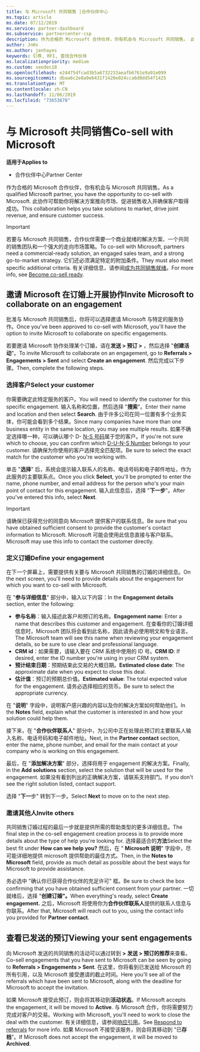```yaml
---
title: 与 Microsoft 共同销售 |合作伙伴中心
ms.topic: article
ms.date: 07/12/2019
ms.service: partner-dashboard
ms.subservice: partnercenter-csp
description: 作为合格的 Microsoft 合作伙伴，你有机会与 Microsoft 共同销售。 此协作可帮助你将解决方案推向市场、促进销售收入并确保客户取得成功。
author: JnHs
ms.author: jenhayes
keywords: 引荐, RFI, 查找合作伙伴
ms.localizationpriority: medium
ms.custom: seodec18
ms.openlocfilehash: e24475dfcad3b5a6732233aeafb6761e9a91e099
ms.sourcegitcommit: dbaa6c2e8a0e6431f1420e024cca6d0dd54f1425
ms.translationtype: MT
ms.contentlocale: zh-CN
ms.lasthandoff: 11/06/2019
ms.locfileid: "73653678"
---
```

# <a name="co-sell-with-microsoft"></a><span data-ttu-id="c06ca-105">与 Microsoft 共同销售</span><span class="sxs-lookup"><span data-stu-id="c06ca-105">Co-sell with Microsoft</span></span>

<span data-ttu-id="c06ca-106">**适用于**</span><span class="sxs-lookup"><span data-stu-id="c06ca-106">**Applies to**</span></span>

-  <span data-ttu-id="c06ca-107">合作伙伴中心</span><span class="sxs-lookup"><span data-stu-id="c06ca-107">Partner Center</span></span>

<span data-ttu-id="c06ca-108">作为合格的 Microsoft 合作伙伴，你有机会与 Microsoft 共同销售。</span><span class="sxs-lookup"><span data-stu-id="c06ca-108">As a qualified Microsoft partner, you have the opportunity to co-sell with Microsoft.</span></span> <span data-ttu-id="c06ca-109">此协作可帮助你将解决方案推向市场、促进销售收入并确保客户取得成功。</span><span class="sxs-lookup"><span data-stu-id="c06ca-109">This collaboration helps you take solutions to market, drive joint revenue, and ensure customer success.</span></span>

> [!IMPORTANT]
> <span data-ttu-id="c06ca-110">若要与 Microsoft 共同销售，合作伙伴需要一个商业就绪的解决方案、一个共同的销售团队和一个强大的走向市场策略。</span><span class="sxs-lookup"><span data-stu-id="c06ca-110">To co-sell with Microsoft, partners need a commercial-ready solution, an engaged sales team, and a strong go-to-market strategy.</span></span> <span data-ttu-id="c06ca-111">它们还必须满足特定的附加条件。</span><span class="sxs-lookup"><span data-stu-id="c06ca-111">They must also meet specific additional criteria.</span></span> <span data-ttu-id="c06ca-112">有关详细信息，请参阅[成为共同销售就绪](https://partner.microsoft.com/reach-customers/selling-with-microsoft#become-ready)。</span><span class="sxs-lookup"><span data-stu-id="c06ca-112">For more info, see [Become co-sell ready](https://partner.microsoft.com/reach-customers/selling-with-microsoft#become-ready).</span></span>

## <a name="invite-microsoft-to-collaborate-on-an-engagement"></a><span data-ttu-id="c06ca-113">邀请 Microsoft 在订婚上开展协作</span><span class="sxs-lookup"><span data-stu-id="c06ca-113">Invite Microsoft to collaborate on an engagement</span></span>

<span data-ttu-id="c06ca-114">批准与 Microsoft 共同销售后，你将可以选择邀请 Microsoft 与特定的服务协作。</span><span class="sxs-lookup"><span data-stu-id="c06ca-114">Once you've been approved to co-sell with Microsoft, you'll have the option to invite Microsoft to collaborate on specific engagements.</span></span>

<span data-ttu-id="c06ca-115">若要邀请 Microsoft 协作处理某个订婚，请在**发送 > 预订 >** ，然后选择 "**创建活动**"。</span><span class="sxs-lookup"><span data-stu-id="c06ca-115">To invite Microsoft to collaborate on an engagement, go to **Referrals > Engagements > Sent** and select **Create an engagement**.</span></span> <span data-ttu-id="c06ca-116">然后完成以下步骤。</span><span class="sxs-lookup"><span data-stu-id="c06ca-116">Then, complete the following steps.</span></span>

### <a name="select-your-customer"></a><span data-ttu-id="c06ca-117">选择客户</span><span class="sxs-lookup"><span data-stu-id="c06ca-117">Select your customer</span></span>

<span data-ttu-id="c06ca-118">你需要确定此特定服务的客户。</span><span class="sxs-lookup"><span data-stu-id="c06ca-118">You will need to identify the customer for this specific engagement.</span></span> <span data-ttu-id="c06ca-119">输入名称和位置，然后选择 "**搜索**"。</span><span class="sxs-lookup"><span data-stu-id="c06ca-119">Enter their name and location and then select **Search**.</span></span> <span data-ttu-id="c06ca-120">由于许多公司在同一位置有多个业务实体，你可能会看到多个结果。</span><span class="sxs-lookup"><span data-stu-id="c06ca-120">Since many companies have more than one business entity in the same location, you may see multiple results.</span></span> <span data-ttu-id="c06ca-121">如果不确定选择哪一种，可以确认哪个 D- [N-S 号码](https://www.dnb.com/duns-number.html)属于您的客户。</span><span class="sxs-lookup"><span data-stu-id="c06ca-121">If you're not sure which to choose, you can confirm which [D-U-N-S Number](https://www.dnb.com/duns-number.html) belongs to your customer.</span></span> <span data-ttu-id="c06ca-122">请确保为你使用的客户选择完全匹配项。</span><span class="sxs-lookup"><span data-stu-id="c06ca-122">Be sure to select the exact match for the customer who you're working with.</span></span> 

<span data-ttu-id="c06ca-123">单击 "**选择**" 后，系统会提示输入联系人的名称、电话号码和电子邮件地址，作为此服务的主要联系点。</span><span class="sxs-lookup"><span data-stu-id="c06ca-123">Once you click **Select**, you'll be prompted to enter the name, phone number, and email address for the person who's your main point of contact for this engagement.</span></span> <span data-ttu-id="c06ca-124">输入此信息后，选择 "**下一步**"。</span><span class="sxs-lookup"><span data-stu-id="c06ca-124">After you've entered this info, select **Next**.</span></span>

> [!IMPORTANT]
> <span data-ttu-id="c06ca-125">请确保已获得充分的同意向 Microsoft 提供客户的联系信息。</span><span class="sxs-lookup"><span data-stu-id="c06ca-125">Be sure that you have obtained sufficient consent to provide the customer's contact information to Microsoft.</span></span> <span data-ttu-id="c06ca-126">Microsoft 可能会使用此信息直接与客户联系。</span><span class="sxs-lookup"><span data-stu-id="c06ca-126">Microsoft may use this info to contact the customer directly.</span></span>

### <a name="define-your-engagement"></a><span data-ttu-id="c06ca-127">定义订婚</span><span class="sxs-lookup"><span data-stu-id="c06ca-127">Define your engagement</span></span>

<span data-ttu-id="c06ca-128">在下一个屏幕上，需要提供有关要与 Microsoft 共同销售的订婚的详细信息。</span><span class="sxs-lookup"><span data-stu-id="c06ca-128">On the next screen, you'll need to provide details about the engagement for which you want to co-sell with Microsoft.</span></span>

<span data-ttu-id="c06ca-129">在 "**参与详细信息**" 部分中，输入以下内容：</span><span class="sxs-lookup"><span data-stu-id="c06ca-129">In the **Engagement details** section, enter the following:</span></span>
- <span data-ttu-id="c06ca-130">**参与名称**：输入描述此客户和预订的名称。</span><span class="sxs-lookup"><span data-stu-id="c06ca-130">**Engagement name**: Enter a name that describes this customer and engagement.</span></span> <span data-ttu-id="c06ca-131">在查看你的订婚详细信息时，Microsoft 团队将会看到此名称，因此请务必使用明文和专业语言。</span><span class="sxs-lookup"><span data-stu-id="c06ca-131">The Microsoft team will see this name when reviewing your engagement details, so be sure to use clear and professional language.</span></span>
- <span data-ttu-id="c06ca-132">**CRM id**：如果需要，请输入要在 CRM 系统中使用的 ID 号。</span><span class="sxs-lookup"><span data-stu-id="c06ca-132">**CRM ID**: If desired, enter the ID number you're using in your CRM system.</span></span>
- <span data-ttu-id="c06ca-133">**预计结束日期**：预期结束此交易的大概日期。</span><span class="sxs-lookup"><span data-stu-id="c06ca-133">**Estimated close date**: The approximate date when you expect to close this deal.</span></span>
- <span data-ttu-id="c06ca-134">**估计值**：预订的预期总价值。</span><span class="sxs-lookup"><span data-stu-id="c06ca-134">**Estimated value**: The total expected value for the engagement.</span></span> <span data-ttu-id="c06ca-135">请务必选择相应的货币。</span><span class="sxs-lookup"><span data-stu-id="c06ca-135">Be sure to select the appropriate currency.</span></span>

<span data-ttu-id="c06ca-136">在 "**说明**" 字段中，说明客户感兴趣的内容以及你的解决方案如何帮助他们。</span><span class="sxs-lookup"><span data-stu-id="c06ca-136">In the **Notes** field, explain what the customer is interested in and how your solution could help them.</span></span>

 <span data-ttu-id="c06ca-137">接下来，在 "**合作伙伴联系人**" 部分中，为公司中正在处理此预订的主要联系人输入名称、电话号码和电子邮件地址。</span><span class="sxs-lookup"><span data-stu-id="c06ca-137">Next, in the **Partner contact** section, enter the name, phone number, and email for the main contact at your company who is working on this engagement.</span></span>

<span data-ttu-id="c06ca-138">最后，在 "**添加解决方案**" 部分，选择将用于 engagement 的解决方案。</span><span class="sxs-lookup"><span data-stu-id="c06ca-138">Finally, in the **Add solutions** section, select the solution that will be used for the engagement.</span></span> <span data-ttu-id="c06ca-139">如果没有看到列出的正确解决方案，请联系支持部门。</span><span class="sxs-lookup"><span data-stu-id="c06ca-139">If you don't see the right solution listed, contact support.</span></span>

<span data-ttu-id="c06ca-140">选择 "**下一**步" 转到下一步。</span><span class="sxs-lookup"><span data-stu-id="c06ca-140">Select **Next** to move on to the next step.</span></span>

### <a name="invite-others"></a><span data-ttu-id="c06ca-141">邀请其他人</span><span class="sxs-lookup"><span data-stu-id="c06ca-141">Invite others</span></span>

<span data-ttu-id="c06ca-142">共同销售订婚过程的最后一步就是提供所需的帮助类型的更多详细信息。</span><span class="sxs-lookup"><span data-stu-id="c06ca-142">The final step in the co-sell engagement creation process is to provide more details about the type of help you're looking for.</span></span> <span data-ttu-id="c06ca-143">选择最适合的**方法**</span><span class="sxs-lookup"><span data-stu-id="c06ca-143">Select the best fit under **How can we help you?**</span></span> <span data-ttu-id="c06ca-144">然后，在 " **Microsoft 说明**" 字段中，尽可能详细地提供 microsoft 提供帮助的最佳方式。</span><span class="sxs-lookup"><span data-stu-id="c06ca-144">Then, in the **Notes to Microsoft** field, provide as much detail as possible about the best ways for Microsoft to provide assistance.</span></span>

<span data-ttu-id="c06ca-145">务必选中 "确认你已获得合作伙伴的充足许可" 框。</span><span class="sxs-lookup"><span data-stu-id="c06ca-145">Be sure to check the box confirming that you have obtained sufficient consent from your partner.</span></span> <span data-ttu-id="c06ca-146">一切就绪后，选择 "**创建订婚"。**</span><span class="sxs-lookup"><span data-stu-id="c06ca-146">When everything's ready, select **Create engagement.**</span></span> <span data-ttu-id="c06ca-147">之后，Microsoft 将使用你为**合作伙伴联系人**提供的联系人信息与你联系。</span><span class="sxs-lookup"><span data-stu-id="c06ca-147">After that, Microsoft will reach out to you, using the contact info you provided for **Partner contact**.</span></span>

## <a name="viewing-your-sent-engagements"></a><span data-ttu-id="c06ca-148">查看已发送的预订</span><span class="sxs-lookup"><span data-stu-id="c06ca-148">Viewing your sent engagements</span></span>

<span data-ttu-id="c06ca-149">向 Microsoft 发送的共同销售的活动可以通过转到 **> 发送 > 预订的推荐**来查看。</span><span class="sxs-lookup"><span data-stu-id="c06ca-149">Co-sell engagements that you have sent to Microsoft can be seen by going to **Referrals > Engagements > Sent**.</span></span> <span data-ttu-id="c06ca-150">在这里，你将看到已发送给 Microsoft 的所有引用，以及 Microsoft 接受邀请的截止时间。</span><span class="sxs-lookup"><span data-stu-id="c06ca-150">Here you'll see all of the referrals which have been sent to Microsoft, along with the deadline for Microsoft to accept the invitation.</span></span>

<span data-ttu-id="c06ca-151">如果 Microsoft 接受此预订，则会将其移动到**活动状态**。</span><span class="sxs-lookup"><span data-stu-id="c06ca-151">If Microsoft accepts the engagement, it will be moved to **Active**.</span></span> <span data-ttu-id="c06ca-152">与 Microsoft 合作，你将需要努力完成对客户的交易。</span><span class="sxs-lookup"><span data-stu-id="c06ca-152">Working with Microsoft, you'll need to work to close the deal with the customer.</span></span> <span data-ttu-id="c06ca-153">有关详细信息，请参阅[响应引用](responding-to-referrals.md)。</span><span class="sxs-lookup"><span data-stu-id="c06ca-153">See [Respond to referrals](responding-to-referrals.md) for more info.</span></span> <span data-ttu-id="c06ca-154">如果 Microsoft 不接受该服务，则会将其移动到 "已**存档**"。</span><span class="sxs-lookup"><span data-stu-id="c06ca-154">If Microsoft does not accept the engagement, it will be moved to **Archived**.</span></span>
